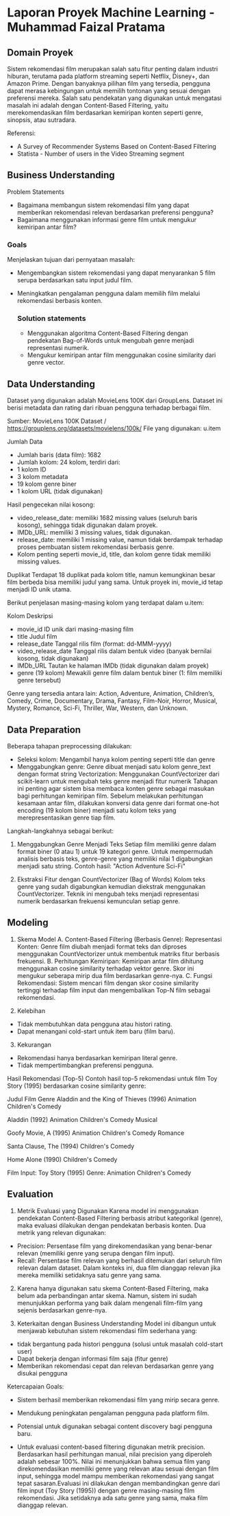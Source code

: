 # Laporan Proyek Machine Learning - Muhammad Faizal Pratama

## Domain Proyek

Sistem rekomendasi film merupakan salah satu fitur penting dalam industri hiburan, terutama pada platform streaming seperti Netflix, Disney+, dan Amazon Prime. Dengan banyaknya pilihan film yang tersedia, pengguna dapat merasa kebingungan untuk memilih tontonan yang sesuai dengan preferensi mereka.
Salah satu pendekatan yang digunakan untuk mengatasi masalah ini adalah dengan Content-Based Filtering, yaitu merekomendasikan film berdasarkan kemiripan konten seperti genre, sinopsis, atau sutradara.

Referensi:
- A Survey of Recommender Systems Based on Content-Based Filtering
- Statista - Number of users in the Video Streaming segment

## Business Understanding
Problem Statements
- Bagaimana membangun sistem rekomendasi film yang dapat memberikan rekomendasi relevan berdasarkan preferensi pengguna?
- Bagaimana menggunakan informasi genre film untuk mengukur kemiripan antar film?

### Goals

Menjelaskan tujuan dari pernyataan masalah:
- Mengembangkan sistem rekomendasi yang dapat menyarankan 5 film serupa berdasarkan satu input judul film.
- Meningkatkan pengalaman pengguna dalam memilih film melalui rekomendasi berbasis konten.

    ### Solution statements
    - Menggunakan algoritma Content-Based Filtering dengan pendekatan Bag-of-Words untuk mengubah genre menjadi representasi numerik.
    - Mengukur kemiripan antar film menggunakan cosine similarity dari genre vector.

## Data Understanding
Dataset yang digunakan adalah MovieLens 100K dari GroupLens. Dataset ini berisi metadata dan rating dari ribuan pengguna terhadap berbagai film.

Sumber: MovieLens 100K Dataset / https://grouplens.org/datasets/movielens/100k/
File yang digunakan: u.item

Jumlah Data
- Jumlah baris (data film): 1682
- Jumlah kolom: 24 kolom, terdiri dari:
- 1 kolom ID
- 3 kolom metadata
- 19 kolom genre biner
- 1 kolom URL (tidak digunakan)

Hasil pengecekan nilai kosong:
- video_release_date: memiliki 1682 missing values (seluruh baris kosong), sehingga tidak digunakan dalam proyek.
- IMDb_URL: memiliki 3 missing values, tidak digunakan.
- release_date: memiliki 1 missing value, namun tidak berdampak terhadap proses pembuatan sistem rekomendasi berbasis genre.
- Kolom penting seperti movie_id, title, dan kolom genre tidak memiliki missing values.

Duplikat
Terdapat 18 duplikat pada kolom title, namun kemungkinan besar film berbeda bisa memiliki judul yang sama. Untuk proyek ini, movie_id tetap menjadi ID unik utama.
 
Berikut penjelasan masing-masing kolom yang terdapat dalam u.item:

Kolom	Deskripsi
- movie_id	ID unik dari masing-masing film
- title	Judul film
- release_date	Tanggal rilis film (format: dd-MMM-yyyy)
- video_release_date	Tanggal rilis dalam bentuk video (banyak bernilai kosong, tidak digunakan)
- IMDb_URL	Tautan ke halaman IMDb (tidak digunakan dalam proyek)
- genre (19 kolom)	Mewakili genre film dalam bentuk biner (1: film memiliki genre tersebut)

Genre yang tersedia antara lain:
Action, Adventure, Animation, Children’s, Comedy, Crime, Documentary, Drama, Fantasy, Film-Noir, Horror, Musical, Mystery, Romance, Sci-Fi, Thriller, War, Western, dan Unknown.

## Data Preparation
Beberapa tahapan preprocessing dilakukan:
- Seleksi kolom: Mengambil hanya kolom penting seperti title dan genre
- Menggabungkan genre: Genre dibuat menjadi satu kolom genre_text dengan format string
Vectorization: Menggunakan CountVectorizer dari scikit-learn untuk mengubah teks genre menjadi fitur numerik
Tahapan ini penting agar sistem bisa membaca konten genre sebagai masukan bagi perhitungan kemiripan film.
Sebelum melakukan perhitungan kesamaan antar film, dilakukan konversi data genre dari format one-hot encoding (19 kolom biner) menjadi satu kolom teks yang merepresentasikan genre tiap film.

Langkah-langkahnya sebagai berikut:

1. Menggabungkan Genre Menjadi Teks
Setiap film memiliki genre dalam format biner (0 atau 1) untuk 19 kategori genre. Untuk mempermudah analisis berbasis teks, genre-genre yang memiliki nilai 1 digabungkan menjadi satu string.
Contoh hasil:
"Action Adventure Sci-Fi"

2. Ekstraksi Fitur dengan CountVectorizer (Bag of Words)
Kolom teks genre yang sudah digabungkan kemudian diekstrak menggunakan CountVectorizer. Teknik ini mengubah teks menjadi representasi numerik berdasarkan frekuensi kemunculan setiap genre.

## Modeling
1. Skema Model
A. Content-Based Filtering (Berbasis Genre):
Representasi Konten:
Genre film diubah menjadi format teks dan diproses menggunakan CountVectorizer untuk membentuk matriks fitur berbasis frekuensi.
B. Perhitungan Kemiripan:
Kemiripan antar film dihitung menggunakan cosine similarity terhadap vektor genre. Skor ini mengukur seberapa mirip dua film berdasarkan genre-nya.
C. Fungsi Rekomendasi:
Sistem mencari film dengan skor cosine similarity tertinggi terhadap film input dan mengembalikan Top-N film sebagai rekomendasi.

2. Kelebihan
- Tidak membutuhkan data pengguna atau histori rating.
- Dapat menangani cold-start untuk item baru (film baru).

3. Kekurangan
- Rekomendasi hanya berdasarkan kemiripan literal genre.
- Tidak mempertimbangkan preferensi pengguna.

Hasil Rekomendasi (Top-5)
Contoh hasil top-5 rekomendasi untuk film Toy Story (1995) berdasarkan cosine similarity genre:

 Judul Film	 Genre
Aladdin and the King of Thieves (1996)	Animation Children's Comedy

Aladdin (1992)	Animation Children's Comedy Musical

Goofy Movie, A (1995)	Animation Children's Comedy Romance

Santa Clause, The (1994)	Children's Comedy

Home Alone (1990)	Children's Comedy

Film Input: Toy Story (1995)
Genre: Animation Children's Comedy

## Evaluation
1. Metrik Evaluasi yang Digunakan
Karena model ini menggunakan pendekatan Content-Based Filtering berbasis atribut kategorikal (genre), maka evaluasi dilakukan dengan pendekatan berbasis konten. Dua metrik yang relevan digunakan:

- Precision: Persentase film yang direkomendasikan yang benar-benar relevan (memiliki genre yang serupa dengan film input).
- Recall: Persentase film relevan yang berhasil ditemukan dari seluruh film relevan dalam dataset.
Dalam konteks ini, dua film dianggap relevan jika mereka memiliki setidaknya satu genre yang sama.

2. Karena hanya digunakan satu skema Content-Based Filtering, maka belum ada perbandingan antar skema. Namun, sistem ini sudah menunjukkan performa yang baik dalam mengenali film-film yang sejenis berdasarkan genre-nya.

3. Keterkaitan dengan Business Understanding
Model ini dibangun untuk menjawab kebutuhan sistem rekomendasi film sederhana yang:
- tidak bergantung pada histori pengguna (solusi untuk masalah cold-start user)
- Dapat bekerja dengan informasi film saja (fitur genre)
- Memberikan rekomendasi cepat dan relevan berdasarkan genre yang disukai pengguna

Ketercapaian Goals:
- Sistem berhasil memberikan rekomendasi film yang mirip secara genre.
- Mendukung peningkatan pengalaman pengguna pada platform film.
- Potensial untuk digunakan sebagai content discovery bagi pengguna baru.

- Untuk evaluasi content-based filtering digunakan metrik precision. Berdasarkan hasil perhitungan manual, nilai precision yang diperoleh adalah sebesar 100%.
Nilai ini menunjukkan bahwa semua film yang direkomendasikan memiliki genre yang relevan atau sesuai dengan film input, sehingga model mampu memberikan rekomendasi yang sangat tepat sasaran.Evaluasi ini dilakukan dengan membandingkan genre dari film input (Toy Story (1995)) dengan genre masing-masing film rekomendasi. Jika setidaknya ada satu genre yang sama, maka film dianggap relevan.

